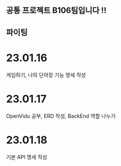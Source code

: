 ## 공통 프로젝트 B106팀입니다 !!

## 파이팅   
   
# 23.01.16   
게임하기, 나의 단어장 기능 명세 작성   
   
# 23.01.17
OpenVidu 공부, ERD 작성, BackEnd 역할 나누기   

# 23.01.18
기본 API 명세 작성
